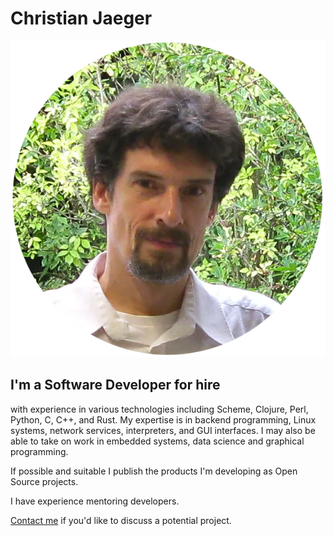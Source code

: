 # Christian Jaeger

<img class="floating_right" src="static/Portrait.webp" title="Portrait">

## I'm a Software Developer for hire

with experience in various technologies including Scheme, Clojure,
Perl, Python, C, C++, and Rust. <!-- I especially like working in Rust and ..?
which is suitable in a very wide range of contexts. --> My expertise is in
backend programming, Linux systems, network services, interpreters,
and GUI interfaces. I may also be able to take on work in embedded
systems, data science and graphical programming.

If possible and suitable I publish the products I'm developing as Open
Source projects.

I have experience mentoring developers.

<!-- ## Environmental background -->

<!-- I have a background in Environmental Sciences, see [Climate & Environment](climate.html). -->

[Contact me](/contact.html) if you'd like to discuss a potential project.
